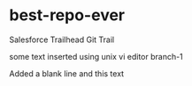  # best-repo-ever
Salesforce Trailhead Git Trail

some text inserted using unix vi editor branch-1


Added a blank line and this text
